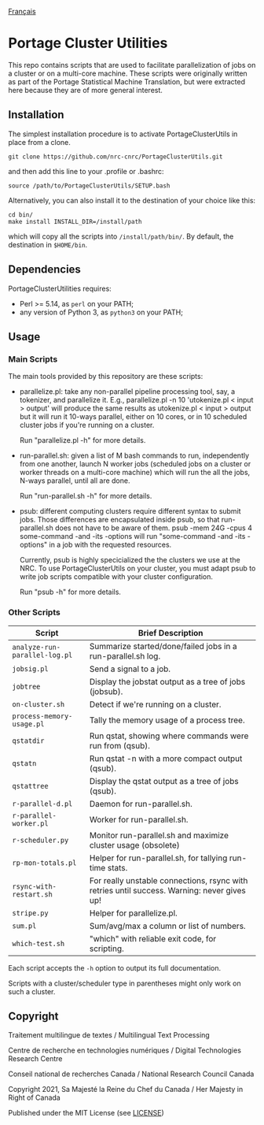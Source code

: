[Français](LISEZMOI.md)

# Portage Cluster Utilities

This repo contains scripts that are used to facilitate parallelization of jobs
on a cluster or on a multi-core machine. These scripts were originally written
as part of the Portage Statistical Machine Translation, but were extracted here
because they are of more general interest.

## Installation

The simplest installation procedure is to activate PortageClusterUtils in place
from a clone.

```
git clone https://github.com/nrc-cnrc/PortageClusterUtils.git
```

and then add this line to your .profile or .bashrc:

```
source /path/to/PortageClusterUtils/SETUP.bash
```

Alternatively, you can also install it to the destination of your choice like
this:

```
cd bin/
make install INSTALL_DIR=/install/path
```

which will copy all the scripts into `/install/path/bin/`.
By default, the destination in `$HOME/bin`.

## Dependencies

PortageClusterUtilities requires:
 - Perl >= 5.14, as `perl` on your PATH;
 - any version of Python 3, as `python3` on your PATH;

## Usage

### Main Scripts

The main tools provided by this repository are these scripts:

 - parallelize.pl: take any non-parallel pipeline processing tool, say, a
   tokenizer, and parallelize it. E.g.,
      parallelize.pl -n 10 'utokenize.pl < input > output'
   will produce the same results as
      utokenize.pl < input > output
   but it will run it 10-ways parallel, either on 10 cores, or in 10 scheduled
   cluster jobs if you're running on a cluster.

   Run "parallelize.pl -h" for more details.

 - run-parallel.sh: given a list of M bash commands to run, independently from
   one another, launch N worker jobs (scheduled jobs on a cluster or worker
   threads on a multi-core machine) which will run the all the jobs, N-ways
   parallel, until all are done.

   Run "run-parallel.sh -h" for more details.

 - psub: different computing clusters require different syntax to submit jobs.
   Those differences are encapsulated inside psub, so that run-parallel.sh does
   not have to be aware of them.
      psub -mem 24G -cpus 4 some-command -and -its -options
   will run "some-command -and -its -options" in a job with the requested
   resources.

   Currently, psub is highly specicialized the the clusters we use at the NRC.
   To use PortageClusterUtils on your cluster, you must adapt psub to write job
   scripts compatible with your cluster configuration.

   Run "psub -h" for more details.

### Other Scripts

| Script                          | Brief Description                                            |
| ------------------------------- | ------------------------------------------------------------ |
| `analyze-run-parallel-log.pl`   | Summarize started/done/failed jobs in a run-parallel.sh log. |
| `jobsig.pl`                     | Send a signal to a job.                                      |
| `jobtree`                       | Display the jobstat output as a tree of jobs (jobsub).       |
| `on-cluster.sh`                 | Detect if we're running on a cluster.                        |
| `process-memory-usage.pl`       | Tally the memory usage of a process tree.                    |
| `qstatdir`                      | Run qstat, showing where commands were run from (qsub).      |
| `qstatn`                        | Run qstat -n with a more compact output (qsub).              |
| `qstattree`                     | Display the qstat output as a tree of jobs (qsub).           |
| `r-parallel-d.pl`               | Daemon for run-parallel.sh.                                  |
| `r-parallel-worker.pl`          | Worker for run-parallel.sh.                                  |
| `r-scheduler.py`                | Monitor run-parallel.sh and maximize cluster usage (obsolete)|.
| `rp-mon-totals.pl`              | Helper for run-parallel.sh, for tallying run-time stats.     |
| `rsync-with-restart.sh`         | For really unstable connections, rsync with retries until success. Warning: never gives up! |
| `stripe.py`                     | Helper for parallelize.pl.                                   |
| `sum.pl`                        | Sum/avg/max a column or list of numbers.                     |
| `which-test.sh`                 | "which" with reliable exit code, for scripting.              |

Each script accepts the `-h` option to output its full documentation.

Scripts with a cluster/scheduler type in parentheses might only work on such a
cluster.

## Copyright

Traitement multilingue de textes / Multilingual Text Processing

Centre de recherche en technologies numériques / Digital Technologies Research Centre

Conseil national de recherches Canada / National Research Council Canada

Copyright 2021, Sa Majesté la Reine du Chef du Canada / Her Majesty in Right of Canada

Published under the MIT License (see [LICENSE](LICENSE))
